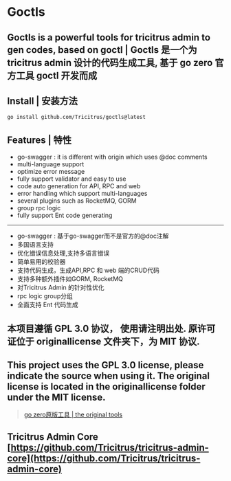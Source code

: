 # Goctls

## Goctls is a powerful tools for tricitrus admin to gen codes, based on goctl | Goctls 是一个为 tricitrus admin 设计的代码生成工具, 基于 go zero 官方工具 goctl 开发而成


## Install | 安装方法

```shell
go install github.com/Tricitrus/goctls@latest
```

## Features | 特性

- go-swagger : it is different with origin which uses @doc comments
- multi-language support
- optimize error message
- fully support validator and easy to use
- code auto generation for API, RPC and web
- error handling which support multi-languages
- several plugins such as RocketMQ, GORM
- group rpc logic
- fully support Ent code generating
---
- go-swagger : 基于go-swagger而不是官方的@doc注解
- 多国语言支持
- 优化错误信息处理,支持多语言错误
- 简单易用的校验器
- 支持代码生成，生成API,RPC 和 web 端的CRUD代码
- 支持多种额外插件如GORM, RocketMQ
- 对Tricitrus Admin 的针对性优化
- rpc logic group分组
- 全面支持 Ent 代码生成 

## 本项目遵循 GPL 3.0 协议， 使用请注明出处. 原许可证位于 originallicense 文件夹下，为 MIT 协议.
## This project uses the GPL 3.0 license, please indicate the source when using it. The original license is located in the originallicense folder under the MIT license.

> [go zero原版工具 | the original tools](https://github.com/zeromicro/go-zero/tree/master/tools/goctl)

## Tricitrus Admin Core [https://github.com/Tricitrus/tricitrus-admin-core](https://github.com/Tricitrus/tricitrus-admin-core)